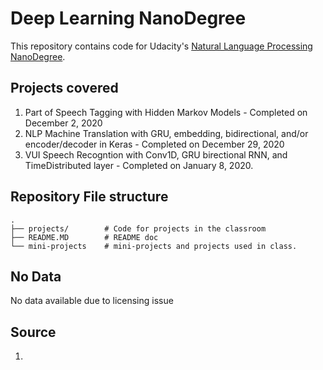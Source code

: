 # Deep Learning NanoDegree
This repository contains code for Udacity's [Natural Language Processing NanoDegree](https://www.udacity.com/course/natural-language-processing-nanodegree--nd892).

## Projects covered
1. Part of Speech Tagging with Hidden Markov Models - Completed on December 2, 2020
2. NLP Machine Translation with GRU, embedding, bidirectional, and/or encoder/decoder in Keras - Completed on December 29, 2020
3. VUI Speech Recogntion with Conv1D, GRU birectional RNN, and TimeDistributed layer - Completed on January 8, 2020. 

## Repository File structure
    .
    ├── projects/        # Code for projects in the classroom
    ├── README.MD        # README doc
    └── mini-projects    # mini-projects and projects used in class. 

## No Data
No data available due to licensing issue

## Source
1. 
